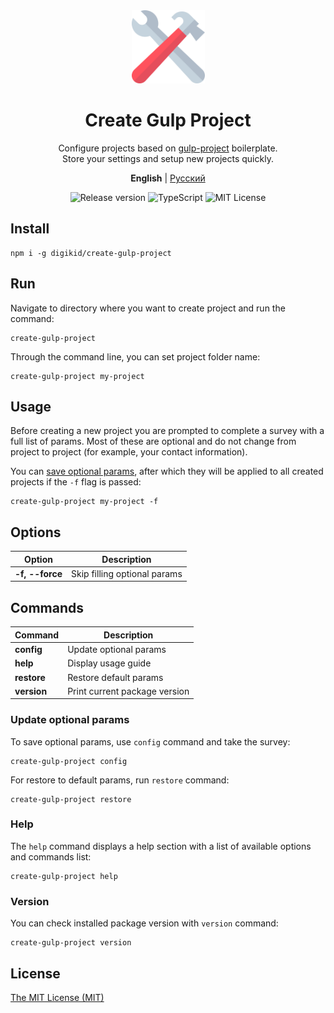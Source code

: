<div align="center">
  <img alt="Create Gulp Project" src="https://github.com/digikid/create-gulp-project/raw/main/logo.svg" height="117" />
  <h1>Create Gulp Project</h1>
  <p>Configure projects based on <a href="https://github.com/digikid/gulp-project">gulp-project</a> boilerplate.<br>Store your settings and setup new projects quickly.</p>
  <p>
    <b>English</b> | <a href="https://github.com/digikid/create-gulp-project/blob/main/README.ru-RU.md">Русский</a></p>
  <img src="https://img.shields.io/github/release/digikid/create-gulp-project.svg?style=flat-square&logo=appveyor" alt="Release version">
  <img src="https://img.shields.io/github/languages/top/digikid/create-gulp-project.svg?style=flat-square&logo=appveyor" alt="TypeScript">
  <img src="https://img.shields.io/github/license/digikid/create-gulp-project.svg?style=flat-square&logo=appveyor" alt="MIT License">
</div>

## Install

```shell
npm i -g digikid/create-gulp-project
```

## Run

Navigate to directory where you want to create project and run the command:

```shell
create-gulp-project
```

Through the command line, you can set project folder name:

```shell
create-gulp-project my-project
```

## Usage

Before creating a new project you are prompted to complete a survey with a full list of params. Most of these are optional and do not change from project to project (for example, your contact information).

You can [save optional params](#config), after which they will be applied to all created projects if the `-f` flag is passed:

```shell
create-gulp-project my-project -f
```

## Options

| Option             | Description                  |
|--------------------|------------------------------|
| <b>-f, --force</b> | Skip filling optional params |

## Commands

| Command        | Description                   |
|----------------|-------------------------------|
| <b>config</b>  | Update optional params        |
| <b>help</b>    | Display usage guide           |
| <b>restore</b> | Restore default params        |
| <b>version</b> | Print current package version |

<a name="config"></a>

### Update optional params

To save optional params, use `config` command and take the survey:

```shell
create-gulp-project config
```

For restore to default params, run `restore` command:

```shell
create-gulp-project restore
```

### Help

The `help` command displays a help section with a list of available options and commands list:

```shell
create-gulp-project help
```

### Version

You can check installed package version with `version` command:

```shell
create-gulp-project version
```

## License

[The MIT License (MIT)](LICENSE)
